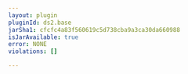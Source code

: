 ```yaml
---
layout: plugin
pluginId: ds2.base
jarSha1: cfcfc4a83f560619c5d738cba9a3ca30da660988
isJarAvailable: true
error: NONE
violations: []

---
```

